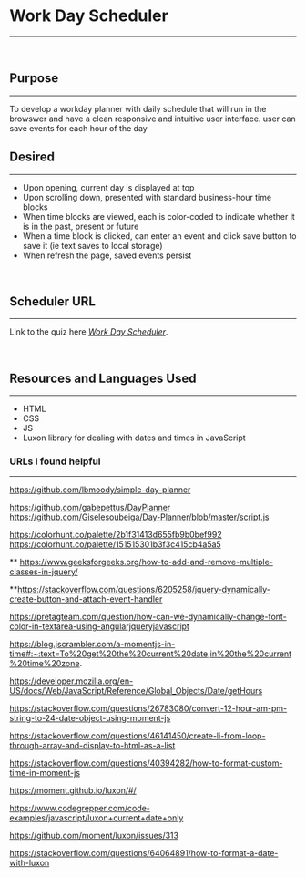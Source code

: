 # Work Day Scheduler
***
&nbsp;

## Purpose
***
To develop a workday planner with daily schedule that will run in the browswer and have a clean responsive and intuitive user interface. user can save events for each hour of the day


## Desired
***
- Upon opening, current day is displayed at top
- Upon scrolling down, presented with standard business-hour time blocks
- When time blocks are viewed, each is color-coded to indicate whether it is in the past, present or future
-  When a time block is clicked, can enter an event and click save button to save it (ie text saves to local storage)
- When refresh the page, saved events persist

&nbsp;

## Scheduler URL
***
Link to the quiz here *[Work Day Scheduler](https://melliedee.github.io/scheduler/)*.

&nbsp;

## Resources and Languages Used
***
- HTML
- CSS
- JS
- Luxon library for dealing with dates and times in JavaScript



### URLs I found helpful
***

https://github.com/lbmoody/simple-day-planner

https://github.com/gabepettus/DayPlanner
https://github.com/Giselesoubeiga/Day-Planner/blob/master/script.js

https://colorhunt.co/palette/2b1f31413d655fb9b0bef992
https://colorhunt.co/palette/151515301b3f3c415cb4a5a5

**
https://www.geeksforgeeks.org/how-to-add-and-remove-multiple-classes-in-jquery/

**https://stackoverflow.com/questions/6205258/jquery-dynamically-create-button-and-attach-event-handler

https://pretagteam.com/question/how-can-we-dynamically-change-font-color-in-textarea-using-angularjqueryjavascript

https://blog.jscrambler.com/a-momentjs-in-time#:~:text=To%20get%20the%20current%20date,in%20the%20current%20time%20zone.


https://developer.mozilla.org/en-US/docs/Web/JavaScript/Reference/Global_Objects/Date/getHours

https://stackoverflow.com/questions/26783080/convert-12-hour-am-pm-string-to-24-date-object-using-moment-js


https://stackoverflow.com/questions/46141450/create-li-from-loop-through-array-and-display-to-html-as-a-list


https://stackoverflow.com/questions/40394282/how-to-format-custom-time-in-moment-js

https://moment.github.io/luxon/#/

https://www.codegrepper.com/code-examples/javascript/luxon+current+date+only

https://github.com/moment/luxon/issues/313

https://stackoverflow.com/questions/64064891/how-to-format-a-date-with-luxon





